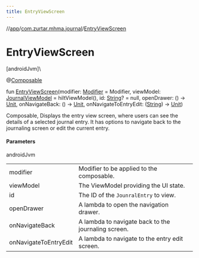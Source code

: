 ```yaml
---
title: EntryViewScreen
---
```

//[app](../../index.html)/[com.zurtar.mhma.journal](index.html)/[EntryViewScreen](-entry-view-screen.html)



# EntryViewScreen



[androidJvm]\




@[Composable](https://developer.android.com/reference/kotlin/androidx/compose/runtime/Composable.html)



fun [EntryViewScreen](-entry-view-screen.html)(modifier: [Modifier](https://developer.android.com/reference/kotlin/androidx/compose/ui/Modifier.html) = Modifier, viewModel: [JournalViewModel](-journal-view-model/index.html) = hiltViewModel(), id: [String](https://kotlinlang.org/api/core/kotlin-stdlib/kotlin/-string/index.html)? = null, openDrawer: () -&gt; [Unit](https://kotlinlang.org/api/core/kotlin-stdlib/kotlin/-unit/index.html), onNavigateBack: () -&gt; [Unit](https://kotlinlang.org/api/core/kotlin-stdlib/kotlin/-unit/index.html), onNavigateToEntryEdit: ([String](https://kotlinlang.org/api/core/kotlin-stdlib/kotlin/-string/index.html)) -&gt; [Unit](https://kotlinlang.org/api/core/kotlin-stdlib/kotlin/-unit/index.html))



Composable, Displays the entry view screen, where users can see the details of a selected journal entry. It has options to navigate back to the journaling screen or edit the current entry.



#### Parameters


androidJvm

| | |
|---|---|
| modifier | Modifier to be applied to the composable. |
| viewModel | The ViewModel providing the UI state. |
| id | The ID of the `JounralEntry` to view. |
| openDrawer | A lambda to open the navigation drawer. |
| onNavigateBack | A lambda to navigate back to the journaling screen. |
| onNavigateToEntryEdit | A lambda to navigate to the entry edit screen. |



